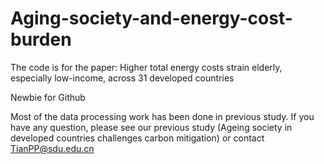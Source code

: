 # Aging-society-and-energy-cost-burden
The code is for the paper: Higher total energy costs strain elderly, especially low-income, across 31 developed countries

Newbie for Github

Most of the data processing work has been done in previous study. If you have any question, please see our previous study (Ageing society in developed countries challenges carbon mitigation) or contact TianPP@sdu.edu.cn
